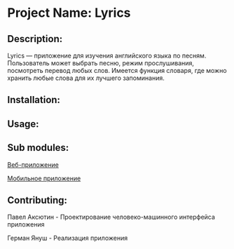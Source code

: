 # Project Name: Lyrics
## Description: 
Lyrics — приложение для изучения английского языка по песням. Пользователь может выбрать песню, режим прослушивания, посмотреть перевод любых слов. Имеется функция словаря, где можно хранить любые слова для их лучшего запоминания.
## Installation: 
   
## Usage: 

## Sub modules:
[Веб-приложение](https://github.com/fpmi-hci/proekt13-web-woordenboekje)

[Мобильное приложение](https://github.com/fpmi-hci/proekt13-mobile-woordenboekje)
## Contributing: 
Павел Аксютин - Проектирование человеко-машинного интерфейса приложения

Герман Януш  - Реализация приложения 
